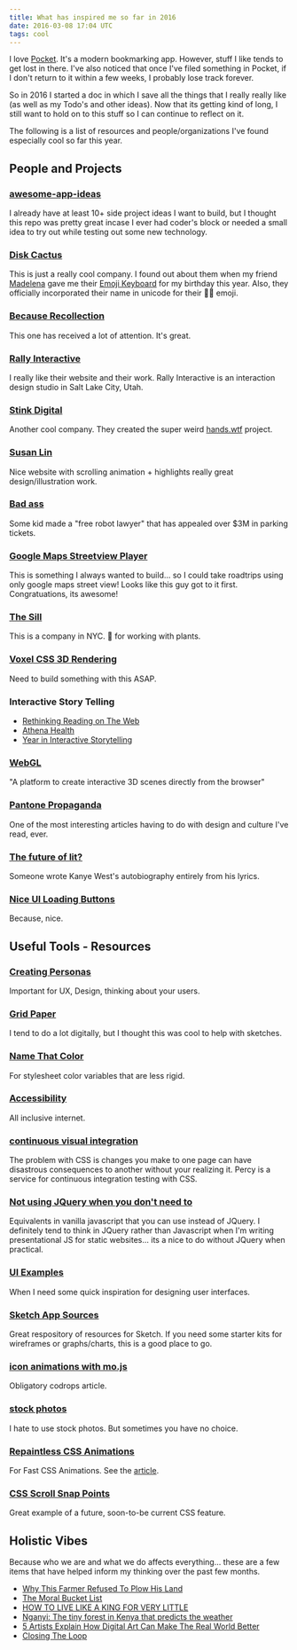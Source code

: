 ```yaml
---
title: What has inspired me so far in 2016
date: 2016-03-08 17:04 UTC
tags: cool
---
```


I love [Pocket](https://getpocket.com). It's a modern bookmarking app. However, stuff I like tends to get lost in there. I've also noticed that once I've filed something in Pocket, if I don't return to it within a few weeks, I probably lose track forever.

So in 2016 I started a doc in which I save all the things that I really really like (as well as my Todo's and other ideas). Now that its getting kind of long, I still want to hold on to this stuff so I can continue to reflect on it.

The following is a list of resources and people/organizations I've found especially cool so far this year.

## People and Projects

### [awesome-app-ideas](https://github.com/tastejs/awesome-app-ideas)
I already have at least 10+ side project ideas I want to build, but I thought this repo was pretty great incase I ever had coder's block or needed a small idea to try out while testing out some new technology.

### [Disk Cactus](http://diskcact.us/)
This is just a really cool company. I found out about them when my friend [Madelena](http://madelenamak.com/) gave me their [Emoji Keyboard](https://www.kickstarter.com/projects/diskcactus/the-emoji-keyboard-type-emoji-on-your-mac) for my birthday this year. Also, they officially incorporated their name in unicode for their 💾🌵 emoji.

### [Because Recollection](http://www.because-recollection.com/)
This one has received a lot of attention. It's great.

### [Rally Interactive](http://beta.rallyinteractive.com/)
I really like their website and their work. Rally Interactive is an interaction design studio in Salt Lake City, Utah.

### [Stink Digital](http://www.stinkdigital.com/)
Another cool company. They created the super weird [hands.wtf](http://hands.wtf/) project.

### [Susan Lin](http://bysusanlin.com/)
Nice website with scrolling animation + highlights really great design/illustration work.

### [Bad ass](http://science.slashdot.org/story/16/02/20/1823241/a-19-year-old-made-a-free-robot-lawyer-that-has-appealed-3m-in-parking-tickets?utm_source=feedly1.0mainlinkanon&utm_medium=feed)
Some kid made a "free robot lawyer" that has appealed over $3M in parking tickets.

### [Google Maps Streetview Player](http://www.brianfolts.com/driver/)
This is something I always wanted to build... so I could take roadtrips using only google maps street view! Looks like this guy got to it first. Congratuations, its awesome!

### [The Sill](http://www.thesill.com/)
This is a company in NYC. 💯 for working with plants.

### [Voxel CSS 3D Rendering](http://www.voxelcss.com/)
Need to build something with this ASAP.

### Interactive Story Telling
* [Rethinking Reading on The Web](https://medium.com/truth-labs/re-thinking-reading-on-the-web-158e789eddd7#.awjorqmo6)
* [Athena Health](http://www.theatlantic.com/sponsored/athenahealth/)
* [Year in Interactive Storytelling](http://www.nytimes.com/interactive/2015/us/year-in-interactive-storytelling.html?_r=0* )

### [WebGL](http://webglstudio.org/)
"A platform to create interactive 3D scenes directly from the browser"

### [Pantone Propaganda](http://www.lokidesign.net/journal/2016/2/22/the-propaganda-of-pantone-colour-and-subcultural-sublimation)
One of the most interesting articles having to do with design and culture I've read, ever.

### [The future of lit?](http://genius.com/a/kanye-west-s-life-story-in-lyrics)
Someone wrote Kanye West's autobiography entirely from his lyrics.

### [Nice UI Loading Buttons](http://lmgonzalves.github.io/loading-buttons/)
Because, nice.

## Useful Tools - Resources

### [Creating Personas](http://www.uxbooth.com/articles/creating-personas/)
Important for UX, Design, thinking about your users.

### [Grid Paper](http://dottedpaper.com/)
I tend to do a lot digitally, but I thought this was cool to help with sketches.

### [Name That Color](http://chir.ag/projects/name-that-color/#6195ED)
For stylesheet color variables that are less rigid.

### [Accessibility](http://a11yproject.com/)
All inclusive internet.

### [continuous visual integration](https://percy.io/)
The problem with CSS is changes you make to one page can have disastrous consequences to another without your realizing it. Percy is a service for continuous integration testing with CSS.

### [Not using JQuery when you don't need to](http://www.sitepoint.com/jquery-vs-raw-javascript-2-css3-animation/)
Equivalents in vanilla javascript that you can use instead of JQuery. I definitely tend to think in JQuery rather than Javascript when I'm writing presentational JS for static websites... its a nice to do without JQuery when practical.

### [UI Examples](http://collectui.com/)
When I need some quick inspiration for designing user interfaces.

### [Sketch App Sources](http://www.sketchappsources.com/)
Great respository of resources for Sketch. If you need some starter kits for wireframes or graphs/charts, this is a good place to go.

### [icon animations with mo.js](http://tympanus.net/Development/Animocons/)
Obligatory codrops article.

### [stock photos](https://unsplash.com)
I hate to use stock photos. But sometimes you have no choice.

### [Repaintless CSS Animations](https://github.com/szynszyliszys/repaintless)
For Fast CSS Animations. See the [article](http://blog.lunarlogic.io/2016/boost-your-css-animation-performance-with-repaintless-css/?utm_source=CSS-Weekly&utm_campaign=Issue-205&utm_medium=email).

### [CSS Scroll Snap Points](https://css-tricks.com/introducing-css-scroll-snap-points/?utm_source=CSS-Weekly&utm_campaign=Issue-205&utm_medium=email)
Great example of a future, soon-to-be current CSS feature.

## Holistic Vibes

Because who we are and what we do affects everything... these are a few items that have helped inform my thinking over the past few months.

* [Why This Farmer Refused To Plow His Land](http://www.rodalesorganiclife.com/garden/why-this-farmer-refused-to-plow-his-land?cid=soc_Rodale%27s+Organic+Life+-+RodalesOrganicLife_FBPAGE_Rodale%27s+Organic+Life__)
* [The Moral Bucket List](http://www.nytimes.com/2015/04/12/opinion/sunday/david-brooks-the-moral-bucket-list.html?_r=0)
* [HOW TO LIVE LIKE A KING FOR VERY LITTLE](http://monofonuspress.com/how-to-live-like-a-king-for-very-little-by-thor-harris)
* [Nganyi: The tiny forest in Kenya that predicts the weather](http://news.mongabay.com/2016/02/nganyi-the-tiny-forest-in-kenya-that-can-predict-the-weather/?n3wsletter)
* [5 Artists Explain How Digital Art Can Make The Real World Better](http://www.thefader.com/2016/02/29/artists-explain-how-digital-art-can-improve-the-real-world)
* [Closing The Loop](http://thenewinquiry.com/essays/closing-the-loop/)
